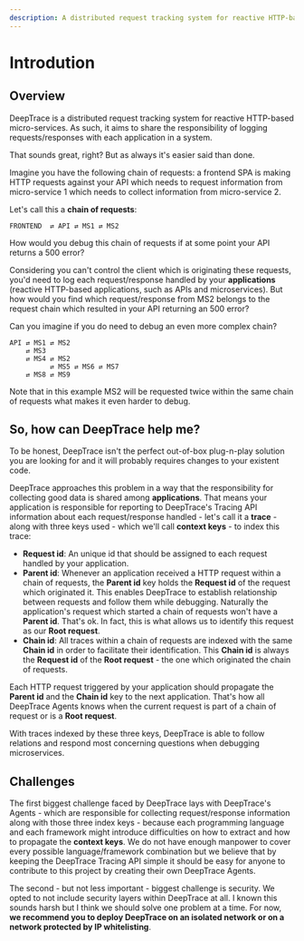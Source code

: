 ```yaml
---
description: A distributed request tracking system for reactive HTTP-based micro-services.
---
```


# Introdution

## Overview

DeepTrace is a distributed request tracking system for reactive HTTP-based micro-services. As such, it aims to share the responsibility of logging requests/responses with each application in a system.

That sounds great, right? But as always it's easier said than done.

Imagine you have the following chain of requests: a frontend SPA is making HTTP requests against your API which needs to request information from micro-service 1 which needs to collect information from micro-service 2.

Let's call this a **chain of requests**:

```text
FRONTEND  ⇄ API ⇄ MS1 ⇄ MS2
```

How would you debug this chain of requests if at some point your API returns a 500 error?

Considering you can't control the client which is originating these requests, you'd need to log each request/response handled by your **applications** \(reactive HTTP-based applications, such as APIs and microservices\). But how would you find which request/response from MS2 belongs to the request chain which resulted in your API returning an 500 error?

Can you imagine if you do need to debug an even more complex chain?

```text
API ⇄ MS1 ⇄ MS2
    ⇄ MS3
    ⇄ MS4 ⇄ MS2
          ⇄ MS5 ⇄ MS6 ⇄ MS7
    ⇄ MS8 ⇄ MS9
```

Note that in this example MS2 will be requested twice within the same chain of requests what makes it even harder to debug.

## So, how can DeepTrace help me?

To be honest, DeepTrace isn't the perfect out-of-box plug-n-play solution you are looking for and it will probably requires changes to your existent code.

DeepTrace approaches this problem in a way that the responsibility for collecting good data is shared among **applications**. That means your application is responsible for reporting to DeepTrace's Tracing API information about each request/response handled - let's call it a **trace** - along with three keys used - which we'll call **context keys** - to index this trace:

* **Request id**: An unique id that should be assigned to each request handled by your application.
* **Parent id**: Whenever an application received a HTTP request within a chain of requests, the **Parent id** key holds the **Request id** of the request which originated it. This enables DeepTrace to establish relationship between requests and follow them while debugging. Naturally the application's request which started a chain of requests won't have a **Parent id**. That's ok. In fact, this is what allows us to identify this request as our **Root request**.
* **Chain id**: All traces within a chain of requests are indexed with the same **Chain id** in order to facilitate their identification. This **Chain id** is always the **Request id** of the **Root request** - the one which originated the chain of requests.

Each HTTP request triggered by your application should propagate the **Parent id** and the **Chain id** key to the next application. That's how all DeepTrace Agents knows when the current request is part of a chain of request or is a **Root request**.

With traces indexed by these three keys, DeepTrace is able to follow relations and respond most concerning questions when debugging microservices.

## Challenges

The first biggest challenge faced by DeepTrace lays with DeepTrace's Agents - which are responsible for collecting request/response information along with those three index keys - because each programming language and each framework might introduce difficulties on how to extract and how to propagate the **context keys**. We do not have enough manpower to cover every possible language/framework combination but we believe that by keeping the DeepTrace Tracing API simple it should be easy for anyone to contribute to this project by creating their own DeepTrace Agents.

The second - but not less important - biggest challenge is security. We opted to not include security layers within DeepTrace at all. I known this sounds harsh but I think we should solve one problem at a time. For now, **we recommend you to deploy DeepTrace on an isolated network or on a network protected by IP whitelisting**.


